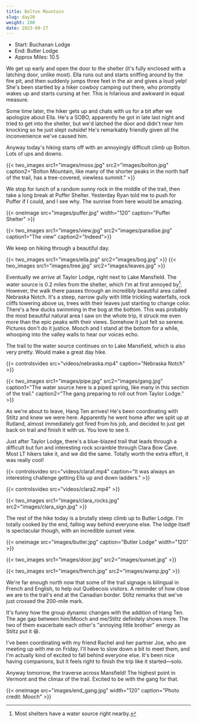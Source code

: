 ```yaml
---
title: Bolton Mountain
slug: day20
weight: 200
date: 2023-09-27
---
```


- Start: Buchanan Lodge
- End: Butler Lodge
- Approx Miles: 10.5

We get up early and open the door to the shelter (it's fully enclosed with a latching door, unlike most). Ella runs out and starts sniffing around by the fire pit, and then suddenly jumps three feet in the air and gives a loud yelp! She's been startled by a hiker cowboy camping out there, who promptly wakes up and starts cursing at her. This is hilarious and awkward in equal measure.

Some time later, the hiker gets up and chats with us for a bit after we apologize about Ella. He's a SOBO, apparently he got in late last night and tried to get into the shelter, but we'd latched the door and didn't near him knocking so he just slept outside! He's remarkably friendly given all the inconvenience we've caused him.

Anyway today's hiking starts off with an annoyingly difficult climb up Bolton. Lots of ups and downs.

{{< two_images src1="images/moss.jpg" src2="images/bolton.jpg" caption2="Bolton Mountain, like many of the shorter peaks in the north half of the trail, has a tree-covered, viewless summit." >}}

We stop for lunch of a random sunny rock in the middle of the trail, then take a long break at Puffer Shelter. Yesterday Ryan told me to push for Puffer if I could, and I see why. The sunrise from here would be amazing.

{{< oneimage src="images/puffer.jpg" width="120" caption="Puffer Shelter" >}}

{{< two_images src1="images/view.jpg" src2="images/paradise.jpg" caption1="The view" caption2="Indeed">}}

We keep on hiking through a beautiful day.

{{< two_images src1="images/ella.jpg" src2="images/bog.jpg" >}}
{{< two_images src1="images/tree.jpg" src2="images/leaves.jpg" >}}

Eventually we arrive at Taylor Lodge, right next to Lake Mansfield. The water source is 0.2 miles from the shelter, which I'm at first annoyed by[^1]. However, the walk there passes through an incredibly beautiful area called Nebraska Notch. It's a steep, narrow gully with little trickling waterfalls, rock cliffs towering above us, trees with their leaves just starting to change color. There's a few ducks swimming in the bog at the bottom. This was probably the most beautiful natural area I saw on the whole trip, it struck me even more than the epic peaks with their views. Somehow it just felt so serene. Pictures don't do it justice. Mooch and I stand at the bottom for a while, whooping into the valley walls to hear our voices echo.

The trail to the water source continues on to Lake Mansfield, which is also very pretty. Would make a great day hike.

{{< controlsvideo src="videos/nebraska.mp4" caption="Nebraska Notch" >}}

{{< two_images src1="images/pipe.jpg" src2="images/gang.jpg" caption1="The water source here is a piped spring, like many in this section of the trail." caption2="The gang preparing to roll out from Taylor Lodge." >}}

As we're about to leave, Hang Ten arrives! He's been coordinating with Stiltz and knew we were here. Apparently he went home after we split up at Rutland, almost immediately got fired from his job, and decided to just get back on trail and finish it with us. You love to see it.

Just after Taylor Lodge, there's a blue-blazed trail that leads through a difficult but fun and interesting rock scramble through Clara Bow Cave. Most LT hikers take it, and we did the same. Totally worth the extra effort, it was really cool!

{{< controlsvideo src="videos/clara1.mp4" caption="It was always an interesting challenge getting Ella up and down ladders." >}}

{{< controlsvideo src="videos/clara2.mp4" >}}

{{< two_images src1="images/clara_rocks.jpg" src2="images/clara_sign.jpg" >}}


The rest of the hike today is a brutally steep climb up to Butler Lodge. I'm totally cooked by the end, falling way behind everyone else. The lodge itself is spectacular though, with an incredible sunset view.

{{< oneimage src="images/butler.jpg" caption="Butler Lodge" width="120" >}}

{{< two_images src1="images/door.jpg" src2="images/sunset.jpg" >}}

{{< two_images src1="images/french.jpg" src2="images/wamp.jpg" >}}

We're far enough north now that some of the trail signage is bilingual in French and English, to help out Québecois visitors. A reminder of how close we are to the trail's end at the Canadian border. Stiltz remarks that we've just crossed the 200-mile mark.

It's funny how the group dynamic changes with the addition of Hang Ten. The age gap between him/Mooch and me/Stiltz definitely shows more. The two of them exacerbate each other's "annoying little brother" energy as Stiltz put it 😆.

I've been coordinating with my friend Rachel and her partner Joe, who are meeting up with me on Friday. I'll have to slow down a bit to meet them, and I'm actually kind of excited to fall behind everyone else. It's been nice having companions, but it feels right to finish the trip like it started—solo.

Anyway tomorrow, the traverse across Mansfield! The highest point in Vermont and the climax of the trail. Excited to be with the gang for that.

{{< oneimage src="images/end_gang.jpg" width="120" caption="Photo credit: Mooch" >}}


[^1]: Most shelters have a water source right nearby.
